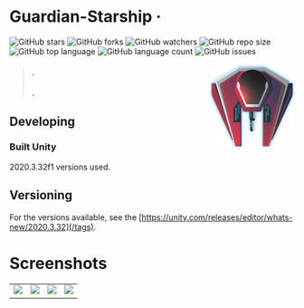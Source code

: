 # Guardian-Starship &middot; 



![GitHub stars](https://img.shields.io/github/stars/kaanks/Guardian-Starship?style=social) ![GitHub forks](https://img.shields.io/github/forks/kaanks/Guardian-Starship?style=social) ![GitHub watchers](https://img.shields.io/github/watchers/kaanks/Guardian-Starship?style=social) ![GitHub repo size](https://img.shields.io/github/repo-size/kaanks/Guardian-Starship?style=plastic) ![GitHub top language](https://img.shields.io/github/languages/top/kaanks/Guardian-Starship?style=plastic) ![GitHub language count](https://img.shields.io/github/languages/count/kaanks/Guardian-Starship?style=plastic) ![GitHub issues](https://img.shields.io/github/issues/kaanks/EndlessRoad) 
<!-- ![GitHub last commit](https://img.shields.io/github/last-commit/kaanks/Guardian-Starship?color=red&style=plastic) -->
 
 <img src="./guardian_img/Enemy_01.png" width="150"  align="right">

>#### .
>#### .


## Developing

### Built Unity
2020.3.32f1 versions used.

## Versioning

 For the versions available, see the [https://unity.com/releases/editor/whats-new/2020.3.32](/tags).


# Screenshots

<table>
   <tr>
      <td><img src="https://github.com/kaanks/Guardian-Starship/blob/main//endless_img/endless1.png?raw=true"></td>
      <td><img src="https://github.com/kaanks/Guardian-Starship/blob/main//endless_img/endless2.png?raw=true"></td>
      <td><img src="https://github.com/kaanks/Guardian-Starship/blob/main//endless_img/endless3.png?raw=true"></td>
      <td><img src="https://github.com/kaanks/Guardian-Starship/blob/main//endless_img/endless4.png?raw=true"></td>
   </tr>